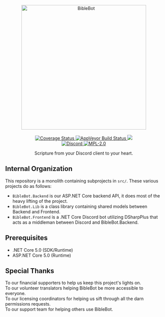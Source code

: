 <p align="center">
    <a alt="BibleBot" href="https://biblebot.xyz">
        <img alt="BibleBot" width="400px" src="https://i.imgur.com/JVBY24z.png">
    </a>
    <br>
    <br>
    <a href="https://coveralls.io/github/BibleBot/BibleBot?branch=master">
        <img src="https://coveralls.io/repos/github/BibleBot/BibleBot/badge.svg?branch=master" alt="Coverage Status">
    </a>
    <a href="https://ci.appveyor.com/project/SeraphimRP/biblebot">
        <img alt="AppVeyor Build Status" src="https://ci.appveyor.com/api/projects/status/x6pdy1e2aw1vstru?svg=true">
    </a>
    <a href="https://www.codacy.com/gh/BibleBot/BibleBot/dashboard?utm_source=github.com&amp;utm_medium=referral&amp;utm_content=BibleBot/BibleBot&amp;utm_campaign=Badge_Grade">
        <img src="https://app.codacy.com/project/badge/Grade/0ebeb56c612a4643851d9beb1003a1de">
    </a>
    <br>
    <a alt="Discord" href="https://discord.gg/H7ZyHqE">
        <img alt="Discord" src="https://img.shields.io/discord/362503610006765568?label=discord">
    </a>
    <a href="https://github.com/BibleBot/BibleBot/blob/master/LICENSE.txt">
        <img alt="MPL-2.0" src="https://img.shields.io/github/license/BibleBot/BibleBot">
    </a>
    <br>
</p>
<p align="center">
    Scripture from your Discord client to your heart.
</p>

## Internal Organization

This repository is a monolith containing subprojects in `src/`. These various projects do as follows:

- `BibleBot.Backend` is our ASP.NET Core backend API, it does most of the heavy lifting of the project.
- `BibleBot.Lib` is a class library containing shared models between Backend and Frontend.
- `BibleBot.Frontend` is a .NET Core Discord bot utilizing DSharpPlus that acts as a middleman between Discord and BibleBot.Backend.

## Prerequisites

- .NET Core 5.0 (SDK/Runtime)
- ASP.NET Core 5.0 (Runtime)

## Special Thanks

To our financial supporters to help us keep this project's lights on.  
To our volunteer translators helping BibleBot be more accessible to everyone.  
To our licensing coordinators for helping us sift through all the darn permissions requests.  
To our support team for helping others use BibleBot.
